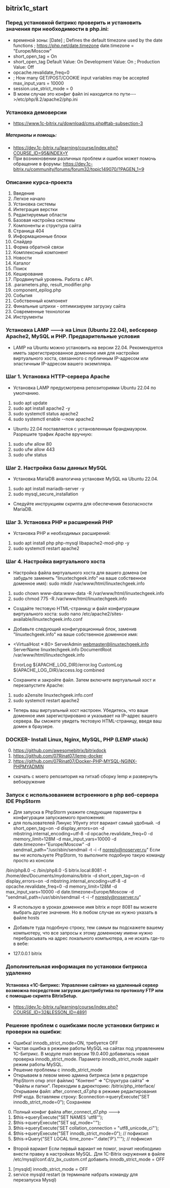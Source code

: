 ## bitrix1c_start

### Перед установкой битрикс проверить и установить значения при необходимости в php.ini:
* временой зоны: [Date]
  ; Defines the default timezone used by the date functions
  ; https://php.net/date.timezone
  date.timezone = "Europe/Moscow"
* short_open_tag = On
*  short_open_tag
   Default Value: On
   Development Value: On
 ; Production Value: Off
* opcache.revalidate_freq=0
* ; How many GET/POST/COOKIE input variables may be accepted
  max_input_vars = 10000
* session.use_strict_mode = 0
* В моем случае это конфиг файл ini находится по пути--->/etc/php/8.2/apache2/php.ini

### Установка демоверсии
* https://www.1c-bitrix.ru/download/cms.php#tab-subsection-3

##### Материалы и помощь:
* https://dev.1c-bitrix.ru/learning/course/index.php?COURSE_ID=95&INDEX=Y
* При возникновении различных проблем и ошибок может помочь обращение в форумы:
  https://dev.1c-bitrix.ru/community/forums/forum32/topic149070/?PAGEN_1=9
### Описание курса-проекта
1. Введение 
2. Легкое начало 
3. Установка системы 
4. Интеграция верстки 
5. Редактируемые области 
6. Базовая настройка системы 
7. Компоненты и структура сайта 
8. Страница 404 
9. Информационные блоки 
10. Слайдер 
11. Форма обратной связи 
12. Комплексный компонент 
13. Новости 
14. Каталог 
15. Поиск 
16. Кеширование 
17. Продвинутый уровень. Работа с API. 
18. .parameters.php, result_modifier.php 
19. component_epilog.php 
20. События 
21. Собственный компонент 
22. Финальные штрихи - оптимизируем загрузку сайта
23. Современные технологии 
24. Инструменты

### Установка LAMP ---> на Linux (Ubuntu 22.04), вебсервер Apache2, MySQL и PHP. Предварительные условия
* LAMP на Ubuntu можно установить на версии 22.04. Рекомендуется иметь зарегистрированное доменное имя для настройки виртуального хоста, связанного с публичным IP-адресом или эластичным IP-адресом вашего экземпляра.

### Шаг 1. Установка HTTP-сервера Apache

* Установка LAMP предусмотрена репозиториями Ubuntu 22.04 по умолчанию.
1. sudo apt update 
2. sudo apt install apache2 -y 
3. sudo systemctl status apache2 
4. sudo systemctl enable --now apache2

* Ubuntu 22.04 поставляется с установленным брандмауэром. Разрешите трафик Apache вручную:
1. sudo ufw allow 80 
2. sudo ufw allow 443 
3. sudo ufw status

### Шаг 2. Настройка базы данных MySQL
* Установка MariaDB аналогична установке MySQL на Ubuntu 22.04.
1. sudo apt install mariadb-server -y
2. sudo mysql_secure_installation

* Следуйте инструкциям скрипта для обеспечения безопасности MariaDB.
### Шаг 3. Установка PHP и расширений PHP
* Установка PHP и необходимых расширений:
1. sudo apt install php php-mysql libapache2-mod-php -y
2. sudo systemctl restart apache2

### Шаг 4. Настройка виртуального хоста
* Настройка файла виртуального хоста для вашего домена (не забудьте заменить "linuxtechgeek.info" на ваше собственное доменное имя):
  sudo mkdir /var/www/html/linuxtechgeek.info
1. sudo chown www-data:www-data -R /var/www/html/linuxtechgeek.info
2. sudo chmod 775 -R /var/www/html/linuxtechgeek.info
* Создайте тестовую HTML-страницу и файл конфигурации виртуального хоста:
sudo nano /etc/apache2/sites-available/linuxtechgeek.info.conf
* Добавьте следующий конфигурационный блок, заменив "linuxtechgeek.info" на ваше собственное доменное имя:
* <VirtualHost *:80>
  ServerAdmin webmaster@linuxtechgeek.info
  ServerName linuxtechgeek.info
  DocumentRoot /var/www/html/linuxtechgeek.info

  ErrorLog ${APACHE_LOG_DIR}/error.log
  CustomLog ${APACHE_LOG_DIR}/access.log combined
  </VirtualHost>
* Сохраните и закройте файл. Затем включите виртуальный хост и перезапустите Apache:
1. sudo a2ensite linuxtechgeek.info.conf
2. sudo systemctl restart apache2
* Теперь ваш виртуальный хост настроен. Убедитесь, что ваше доменное имя зарегистрировано и указывает на IP-адрес вашего сервера. Вы сможете увидеть тестовую HTML-страницу, введя ваш домен в браузере.

### DOCKER- Install Linux, Nginx, MySQL, PHP (LEMP stack)
0. https://github.com/awesomebitrix/bitrixdock
1. https://github.com/07Rinat07/lemp-docker
2. https://github.com/07Rinat07/Docker-PHP-MYSQL-NGINX-PHPMYADMIN
* скачать с моего репозитория на гитхаб сборку lemp и развернуть вебокружение

### Запуск с использованием встроенного в php веб-сервера IDE PhpStorm
* Для запуска в PhpStorm укажите следующие параметры в конфигурации запускаемого приложения:
* для пользователей Линукс Убунту этот вариант самый удобный.
  -d
  short_open_tag=on
  -d
  display_errors=on
  -d
  mbstring.internal_encoding=utf-8
  -d
  opcache.revalidate_freq=0
  -d
  memory_limit=128M
  -d
  max_input_vars=10000
  -d
  date.timezone="Europe/Moscow"
  -d
  sendmail_path="/usr/sbin/sendmail -t -i -f noreply@noserver.ru"
  Если вы не используете PhpStorm, то выполните подобную такую команду просто из консоли

/bin/php8.0 -c /bin/php8.0 -S bitrix.local:8081 -t /home/dev/Documents/mydomains/bitrix -d short_open_tag=on -d display_errors=on -d mbstring.internal_encoding=utf-8 -d opcache.revalidate_freq=0 -d memory_limit=128M -d max_input_vars=10000 -d date.timezone=Europe/Moscow -d "sendmail_path=/usr/sbin/sendmail -t -i -f noreply@noserver.ru"
* Я использую в уроках доменное имя  bitrix и порт 8081 вы можете выбрать другие значение. Но в любом случае их нужно указать в файле hosts

* Добавьте туда подобную строку, тем самым вы подскажете вашему компьютеру, что все запросы к этому доменному имени нужно перебрасывать на адрес локального компьютера, а не искать где-то в вебе:

* 127.0.0.1    bitrix

### Дополнительная информация по установки битрикса удаленно
#### Установка «1С-Битрикс: Управление сайтом» на удаленный сервер возможна посредством загрузки дистрибутива по протоколу FTP или с помощью скрипта BitrixSetup.
* https://dev.1c-bitrix.ru/learning/course/index.php?COURSE_ID=32&LESSON_ID=4891

### Решение проблем с ошибками после установки битрикс и проверки на ошибки:
* Ошибка! innodb_strict_mode=ON, требуется OFF
* Частая ошибка в режиме работы MySQL на сайтах под управлением 1С-Битрикс. В модуле main версии 19.0.400 добавилась новая проверка innodb_strict_mode. Параметр innodb_strict_mode задаёт режим работы MySQL.
* Решение проблемы с innodb_strict_mode
* Открываем в левом меню админа битрикса (или в редакторе PhpStorm откр этот файлик) "Контент" => "Структура сайта" => "Файлы и папки".
  Переходим в директорию: /bitrix/php_interface/
  Открываем файл: after_connect_d7.php в режиме редактирования PHP кода.
  Вставляем строку: $connection->queryExecute("SET innodb_strict_mode=0");
  Сохраняем

0. Полный конфиг файла after_connect_d7.php --->
1. $this->queryExecute("SET NAMES 'utf8'");
2. $this->queryExecute("SET sql_mode=''");
3. $this->queryExecute('SET collation_connection = "utf8_unicode_ci"');
4. $this->queryExecute("SET innodb_strict_mode=0"); // пофиксил
5. $this->Query("SET LOCAL time_zone='".date('P')."'");   // пофиксил

* Второй вариант
  Если первый вариант не помог, значит необходимо внести правку в настройках MySQL. Для 1С-Bitrix окружения в файле /etc/mysql/conf.d/z_bx_custom.cnf добавить innodb_strict_mode = OFF
1. [mysqld]
   innodb_strict_mode = OFF
2. service mysqld restart  (в терминале набрать команду для перезапуска Mysql)
